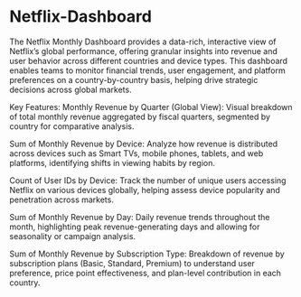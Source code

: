 # Netflix-Dashboard

The Netflix Monthly Dashboard provides a data-rich, interactive view of Netflix’s global performance, offering granular insights into revenue and user behavior across different countries and device types. This dashboard enables teams to monitor financial trends, user engagement, and platform preferences on a country-by-country basis, helping drive strategic decisions across global markets.

Key Features:
Monthly Revenue by Quarter (Global View):
Visual breakdown of total monthly revenue aggregated by fiscal quarters, segmented by country for comparative analysis.

Sum of Monthly Revenue by Device:
Analyze how revenue is distributed across devices such as Smart TVs, mobile phones, tablets, and web platforms, identifying shifts in viewing habits by region.

Count of User IDs by Device:
Track the number of unique users accessing Netflix on various devices globally, helping assess device popularity and penetration across markets.

Sum of Monthly Revenue by Day:
Daily revenue trends throughout the month, highlighting peak revenue-generating days and allowing for seasonality or campaign analysis.

Sum of Monthly Revenue by Subscription Type:
Breakdown of revenue by subscription plans (Basic, Standard, Premium) to understand user preference, price point effectiveness, and plan-level contribution in each country.

